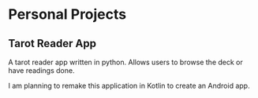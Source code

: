# Personal Projects
## Tarot Reader App
A tarot reader app written in python. Allows users to browse the deck or have readings done.

I am planning to remake this application in Kotlin to create an Android app.
